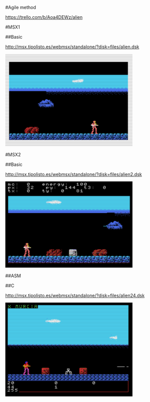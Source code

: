 #Agile method

https://trello.com/b/Aoa4DEWz/alien


#MSX1

##Basic

http://msx.tipolisto.es/webmsx/standalone/?disk=files/alien.dsk

<img src=images\1.PNG width=400px />




#MSX2

##Basic

http://msx.tipolisto.es/webmsx/standalone/?disk=files/alien2.dsk

<img src=images\2.PNG width=400px />

##ASM




##C

http://msx.tipolisto.es/webmsx/standalone/?disk=files/alien24.dsk

<img src=images\24.PNG width=400px />